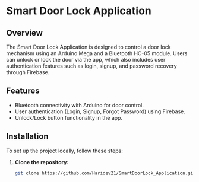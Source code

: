 # Smart Door Lock Application

## Overview
The Smart Door Lock Application is designed to control a door lock mechanism using an Arduino Mega and a Bluetooth HC-05 module.
Users can unlock or lock the door via the app, which also includes user authentication features such as login, signup, and password recovery through Firebase.

## Features
- Bluetooth connectivity with Arduino for door control.
- User authentication (Login, Signup, Forgot Password) using Firebase.
- Unlock/Lock button functionality in the app.

## Installation

To set up the project locally, follow these steps:

1. **Clone the repository:**
   ```bash
   git clone https://github.com/Haridev21/SmartDoorLock_Application.git

